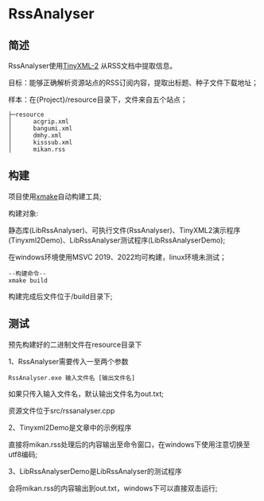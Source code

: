 # RssAnalyser

## 简述

RssAnalyser使用[TinyXML-2](https://github.com/leethomason/tinyxml2) 从RSS文档中提取信息。

目标：能够正确解析资源站点的RSS订阅内容，提取出标题、种子文件下载地址；

样本：在{Project}/resource目录下，文件来自五个站点；

```
├─resource
│      acgrip.xml
│      bangumi.xml
│      dmhy.xml
│      kisssub.xml
│      mikan.rss
```

## 构建

项目使用[xmake](https://xmake.io/#/zh-cn/)自动构建工具;

构建对象:

静态库(LibRssAnalyser)、可执行文件(RssAnalyser)、TinyXML2演示程序(Tinyxml2Demo)、LibRssAnalyser测试程序(LibRssAnalyserDemo);

在windows环境使用MSVC 2019、2022均可构建，linux环境未测试；

```
--构建命令--
xmake build
```

构建完成后文件位于/build目录下;

## 测试

预先构建好的二进制文件在resource目录下

1、RssAnalyser需要传入一至两个参数

```
RssAnalyser.exe 输入文件名 [输出文件名]
```

如果只传入输入文件名，默认输出文件名为out.txt;

资源文件位于src/rssanalyser.cpp

2、Tinyxml2Demo是文章中的示例程序

直接将mikan.rss处理后的内容输出至命令窗口，在windows下使用注意切换至utf8编码;

3、LibRssAnalyserDemo是LibRssAnalyser的测试程序

会将mikan.rss的内容输出到out.txt，windows下可以直接双击运行;